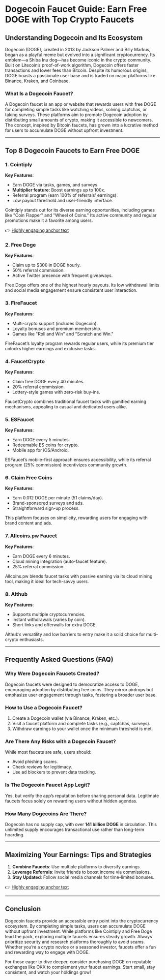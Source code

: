 # Dogecoin Faucet Guide: Earn Free DOGE with Top Crypto Faucets  

## Understanding Dogecoin and Its Ecosystem  

Dogecoin (DOGE), created in 2013 by Jackson Palmer and Billy Markus, began as a playful meme but evolved into a significant cryptocurrency. Its emblem—a Shiba Inu dog—has become iconic in the crypto community. Built on Litecoin’s proof-of-work algorithm, Dogecoin offers faster transactions and lower fees than Bitcoin. Despite its humorous origins, DOGE boasts a passionate user base and is traded on major platforms like Binance, Kraken, and Coinbase.  

### What Is a Dogecoin Faucet?  
A Dogecoin faucet is an app or website that rewards users with free DOGE for completing simple tasks like watching videos, solving captchas, or taking surveys. These platforms aim to promote Dogecoin adoption by distributing small amounts of crypto, making it accessible to newcomers. The concept, inspired by Bitcoin faucets, has grown into a lucrative method for users to accumulate DOGE without upfront investment.  

---

## Top 8 Dogecoin Faucets to Earn Free DOGE  

### 1. Cointiply  
**Key Features**:  
- Earn DOGE via tasks, games, and surveys.  
- **Multiplier feature**: Boost earnings up to 100x.  
- Referral program (earn 100% of referrals’ earnings).  
- Low payout threshold and user-friendly interface.  

Cointiply stands out for its diverse earning opportunities, including games like "Coin Flapper" and "Wheel of Coins." Its active community and regular promotions make it a favorite among users.  

👉 [Highly engaging anchor text](https://bit.ly/okx-bonus)  

### 2. Free Doge  
**Key Features**:  
- Claim up to $300 in DOGE hourly.  
- 50% referral commission.  
- Active Twitter presence with frequent giveaways.  

Free Doge offers one of the highest hourly payouts. Its low withdrawal limits and social media engagement ensure consistent user interaction.  

### 3. FireFaucet  
**Key Features**:  
- Multi-crypto support (includes Dogecoin).  
- Loyalty bonuses and premium membership.  
- Games like "Roll and Win" and "Scratch and Win."  

FireFaucet’s loyalty program rewards regular users, while its premium tier unlocks higher earnings and exclusive tasks.  

### 4. FaucetCrypto  
**Key Features**:  
- Claim free DOGE every 40 minutes.  
- 20% referral commission.  
- Lottery-style games with zero-risk buy-ins.  

FaucetCrypto combines traditional faucet tasks with gamified earning mechanisms, appealing to casual and dedicated users alike.  

### 5. ESFaucet  
**Key Features**:  
- Earn DOGE every 5 minutes.  
- Redeemable ES coins for crypto.  
- Mobile app for iOS/Android.  

ESFaucet’s mobile-first approach ensures accessibility, while its referral program (25% commission) incentivizes community growth.  

### 6. Claim Free Coins  
**Key Features**:  
- Earn 0.012 DOGE per minute (51 claims/day).  
- Brand-sponsored surveys and ads.  
- Straightforward sign-up process.  

This platform focuses on simplicity, rewarding users for engaging with brand content and ads.  

### 7. Allcoins.pw Faucet  
**Key Features**:  
- Earn DOGE every 6 minutes.  
- Cloud mining integration (auto-faucet feature).  
- 25% referral commission.  

Allcoins.pw blends faucet tasks with passive earning via its cloud mining tool, making it ideal for tech-savvy users.  

### 8. Althub  
**Key Features**:  
- Supports multiple cryptocurrencies.  
- Instant withdrawals (varies by coin).  
- Short links and offerwalls for extra DOGE.  

Althub’s versatility and low barriers to entry make it a solid choice for multi-crypto enthusiasts.  

---

## Frequently Asked Questions (FAQ)  

### Why Were Dogecoin Faucets Created?  
Dogecoin faucets were designed to democratize access to DOGE, encouraging adoption by distributing free coins. They mirror airdrops but emphasize user engagement through tasks, fostering a broader user base.  

### How to Use a Dogecoin Faucet?  
1. Create a Dogecoin wallet (via Binance, Kraken, etc.).  
2. Visit a faucet platform and complete tasks (e.g., captchas, surveys).  
3. Withdraw earnings to your wallet once the minimum threshold is met.  

### Are There Any Risks with a Dogecoin Faucet?  
While most faucets are safe, users should:  
- Avoid phishing scams.  
- Check reviews for legitimacy.  
- Use ad blockers to prevent data tracking.  

### Is The Dogecoin Faucet App Legit?  
Yes, but verify the app’s reputation before sharing personal data. Legitimate faucets focus solely on rewarding users without hidden agendas.  

### How Many Dogecoins Are There?  
Dogecoin has no supply cap, with over **141 billion DOGE** in circulation. This unlimited supply encourages transactional use rather than long-term hoarding.  

---

## Maximizing Your Earnings: Tips and Strategies  

1. **Combine Faucets**: Use multiple platforms to diversify earnings.  
2. **Leverage Referrals**: Invite friends to boost income via commissions.  
3. **Stay Updated**: Follow social media channels for time-limited bonuses.  

👉 [Highly engaging anchor text](https://bit.ly/okx-bonus)  

---

## Conclusion  

Dogecoin faucets provide an accessible entry point into the cryptocurrency ecosystem. By completing simple tasks, users can accumulate DOGE without upfront investment. While platforms like Cointiply and Free Doge lead the pack, exploring multiple faucets ensures steady growth. Always prioritize security and research platforms thoroughly to avoid scams. Whether you’re a crypto novice or a seasoned investor, faucets offer a fun and rewarding way to engage with DOGE.  

For those eager to dive deeper, consider purchasing DOGE on reputable exchanges like OKX to complement your faucet earnings. Start small, stay consistent, and watch your holdings grow!